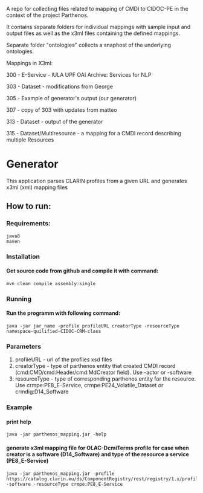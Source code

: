 
A repo for collecting files related to mapping of CMDI to CIDOC-PE in the context of the project Parthenos.

It contains separate folders for individual mappings
with sample input and output files as well as the x3ml files containing the defined mappings.

Separate folder "ontologies" collects a snaphost of the underlying ontologies.

Mappings in X3ml:

300 - E-Service - IULA UPF OAI Archive: Services for NLP

303 - Dataset - modifications from George

305 - Example of generator's output (our generator)

307 - copy of 303 with updates from matteo

313 - Dataset - output of the generator

315 - Dataset/Multiresource - a mapping for a CMDI record describing multiple Resources


# Generator
This application parses CLARIN profiles from a given URL and generates x3ml (xml) mapping files

## How to run:

### Requirements:
	java8
	maven

### Installation
#### Get source code from github and compile it with command:

	mvn clean compile assembly:single
	

### Running

#### Run the programm with following command:

	java -jar jar_name -profile profileURL creatorType -resourceType namespace-quilified-CIDOC-CRM-class 
	
### Parameters

1. profileURL   - url of the profiles xsd files
2. creatorType  - type of parthenos entity that created CMDI record (cmd:CMD/cmd:Header/cmd:MdCreator field). Use -actor or -software
3. resourceType - type of corresponding parthenos entity for the resource. Use crmpe:PE8_E-Service, crmpe:PE24_Volatile_Dataset or crmdig:D14_Software

### Example
#### print help

	java -jar parthenos_mapping.jar -help

#### generate x3ml mapping file for OLAC-DcmiTerms profile for case when creator is a software (D14_Software) and type of the resource a service (PE8_E-Service)

	java -jar parthenos_mapping.jar -profile https://catalog.clarin.eu/ds/ComponentRegistry/rest/registry/1.x/profiles/clarin.eu:cr1:p_1288172614026/xsd -software -resourceType crmpe:PE8_E-Service
	
